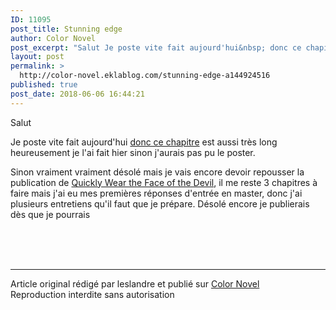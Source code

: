 ```yaml
---
ID: 11095
post_title: Stunning edge
author: Color Novel
post_excerpt: "Salut Je poste vite fait aujourd'hui&nbsp; donc ce chapitre est aussi tr&egrave;s long heureusement je l'ai fait hier sinon j'aurais pas pu le poster. Sinon vraiment vraiment d&eacute;sol&eacute; mais je vais encore devoir repousser la publication de&nbsp; Quickly Wear the Face of the Devil , il me reste 3 chapitres &agrave;..."
layout: post
permalink: >
  http://color-novel.eklablog.com/stunning-edge-a144924516
published: true
post_date: 2018-06-06 16:44:21
---
```

<p>Salut</p>
<p>Je poste vite fait aujourd'hui&nbsp;<a href="http://color-novel.eklablog.com/stunning-edge-50-g186274">donc ce chapitre</a> est aussi tr&egrave;s long heureusement je l'ai fait hier sinon j'aurais pas pu le poster.</p>
<p>Sinon vraiment vraiment d&eacute;sol&eacute; mais je vais encore devoir repousser la publication de&nbsp;<a href="http://color-novel.eklablog.com/quickly-wear-the-face-of-the-devil-g185384">Quickly Wear the Face of the Devil</a>, il me reste 3 chapitres &agrave; faire mais j'ai eu mes premi&egrave;res r&eacute;ponses d'entr&eacute;e en master, donc j'ai plusieurs entretiens qu'il faut que je pr&eacute;pare. D&eacute;sol&eacute; encore je publierais d&egrave;s que je pourrais</p><br /><br /><br /><hr />Article original rédigé par leslandre et publié sur <a href="http://color-novel.eklablog.com/">Color Novel</a> <br /> Reproduction interdite sans autorisation